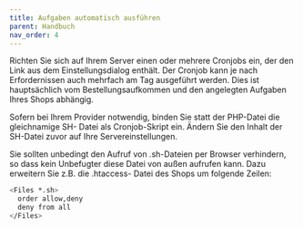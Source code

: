 ```yaml
---
title: Aufgaben automatisch ausführen
parent: Handbuch
nav_order: 4
---
```


Richten Sie sich auf Ihrem Server einen oder mehrere Cronjobs ein, der den Link aus dem Einstellungsdialog enthält. Der Cronjob kann je nach Erfordernissen auch mehrfach am Tag ausgeführt werden. Dies ist hauptsächlich vom Bestellungsaufkommen und den angelegten Aufgaben Ihres Shops abhängig.

Sofern bei Ihrem Provider notwendig, binden Sie statt der PHP-Datei die gleichnamige SH- Datei als Cronjob-Skript ein. Ändern Sie den Inhalt der SH-Datei zuvor auf Ihre
Servereinstellungen.

Sie sollten unbedingt den Aufruf von .sh-Dateien per Browser verhindern, so dass kein Unbefugter diese Datei von außen aufrufen kann. Dazu erweitern Sie z.B. die .htaccess- Datei des Shops um folgende Zeilen:

```sh
<Files *.sh>
  order allow,deny
  deny from all
</Files>
```
